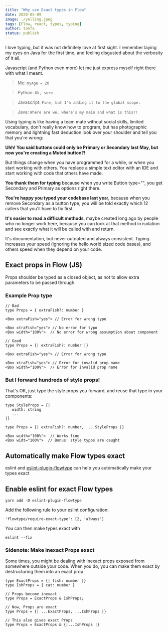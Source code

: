 ```yaml
---
title: "Why use Exact types in Flow"
date: 2020-05-09
image: ./yelling.jpeg
tags: [Flow, react, types, typing]
author: tomfa
status: publish
---
```


I love typing, but it was not definitely love at first sight. I remember laying my eyes on Java for the first time, and feeling disgusted about the verbosity of it all. 

Javascript (and Python even more) let me just express myself right there with what I meant. 

> Me: `myAge = 20` 

> Python: `Ok, sure` 

> Javascript: `Fine, but I'm adding it to the global scope.`
 
> Java: `Where are we, where's my main and what is this?!`

Using typing is like having a team mate without social skills, 
limited vocabulary, don't really know how to program, 
but has photographic memory and lightning fast deduction look over your shoulder
and tell you that you're wrong: 
 
**Uhh! You said buttons could only be Primary or Secondary last May, but now you're creating a Muted button?!** 
 
But things change when you have programmed for a while, or when you start working 
with others. You replace a simple text editor with an IDE and start working with
 code that others have made. 
 
 **You thank them for typing** because when you write Button type="", you get Secondary and Primary as options right there. 
 
 **You're happy you typed your codebase last yea**r, because when you remove Secondary as a button type, you will be told exactly which 12 callers that you'll have to fix first. 
 
 **It's easier to read a difficult methods**, maybe created long ago by people who no longer work here, because you can look at that method in isolation and see exactly what it will be called with and return. 
 
 It's documentation, but never outdated and always consistent. Typing increases your speed (ignoring the hello world sized code bases), and others speed when they depend on your code.

Exact props in Flow (JS)
------------------------

Props shoulder be typed as a closed object, as not to allow extra parameters to be passed through.

### Example Prop type

```flow
// Bad
type Props = { extraFish?: number }

<Box extraFish="yes"> // Error for wrong type

<Box xtraFish="yes"> // No error for typo
<Box width="100%">  // No error for wrong assumption about component 
```

```flow
// Good
type Props = {| extraFish?: number |}

<Box extraFish="yes"> // Error for wrong type

<Box xtraFish="yes"> // Error for invalid prop name
<Box width="100%">  // Error for invalid prop name 
```

### But I forward hundreds of style props!

That's OK, just type the style props you forward, and reuse that type in your components:

```flow
type StyleProps = {|
   width: string
   ...
|}

type Props = {| extraFish?: number,  ...StyleProps |}

<Box width="100%">  // Works fine
<Box widt="100%">  // Bonus: style typos are caught 
```

Automatically make Flow types exact
-----------------------------------

eslint and [eslint-plugin-flowtype](https://github.com/gajus/eslint-plugin-flowtype) can help you automatically make your types exact

Enable eslint for exact Flow types
----------------------------------

```
yarn add -D eslint-plugin-flowtype 
```

Add the following rule to your eslint configuration:

```
'flowtype/require-exact-type': [2, 'always']
```

You can then make types exact with

```
eslint --fix
```

### Sidenote: Make inexact Props exact

Some times, you might be dealing with inexact props exposed from somewhere outside your code. When you do, you can make them exact by destructuring them into an exact prop.

```flow
type ExactProps = {| fish: number |}
type IshProps = { cat: number }

// Props become inexact
type Props = ExactProps & IshProps;

// Now, Props are exact
type Props = {| ...ExactProps, ...IshProps |}

// This also gives exact Props
type Props = ExactProps & {|...IshProps |} 
```

